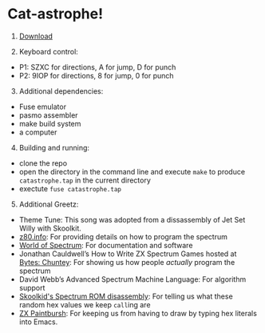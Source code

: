 # Cat-astrophe!

1. [Download](https://github.com/JohnWishon/cse_0175_joalch/releases/tag/1.0)

2. Keyboard control:
- P1: SZXC for directions, A for jump, D for punch
- P2: 9IOP for directions, 8 for jump, 0 for punch

3. Additional dependencies:
- Fuse emulator
- pasmo assembler
- make build system
- a computer

4. Building and running:
- clone the repo
- open the directory in the command line and execute `make` to produce `catastrophe.tap` in the current directory
- exectute `fuse catastrophe.tap`

5. Additional Greetz:

- Theme Tune: This song was adopted from a dissassembly of Jet Set Willy with Skoolkit.
- [z80.info](http://www.z80.info/): For providing details on how to program the spectrum
- [World of Spectrum](http://www.worldofspectrum.org/): For documentation and software
- Jonathan Cauldwell’s How to Write ZX Spectrum Games hosted at [Bytes: Chuntey](https://chuntey.wordpress.com/2012/12/18/how-to-write-zx-spectrum-games-chapter-1/): For showing us how people _actually_ program the spectrum
- David Webb’s Advanced Spectrum Machine Language: For algorithm support
- [Skoolkid's Spectrum ROM disassembly](https://skoolkid.github.io/rom/): For telling us what these random hex values we keep `call`ing are
- [ZX Paintbursh](http://www.zx-modules.de/zxpaintbrush/zxpaintbrush.html): For keeping us from having to draw by typing hex literals into Emacs.

